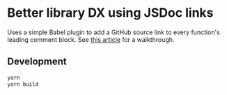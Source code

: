 # Better library DX using JSDoc links

Uses a simple Babel plugin to add a GitHub source link to every function's leading comment block. See [this article](https://souporserious.com/better-library-dx-using-jsdoc-links/) for a walkthrough.

## Development

```bash
yarn
yarn build
```
